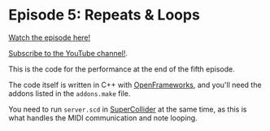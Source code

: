 # Episode 5: Repeats & Loops

[Watch the episode here!](https://youtu.be/hG9FJaFi-8Y)

[Subscribe to the YouTube channel!](https://www.youtube.com/c/MUSICODE_psc).

This is the code for the performance at the end of the fifth episode.

The code itself is written in C++ with [OpenFrameworks](https://openframeworks.cc/), and you'll need the addons listed in the `addons.make` file.

You need to run `server.scd` in [SuperCollider](https://supercollider.github.io/) at the same time, as this is what handles the MIDI communication and note looping.
